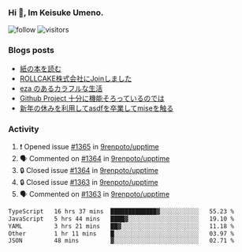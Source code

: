 ### Hi 👋, Im Keisuke Umeno.

<!--
**9renpoto/9renpoto** is a ✨ _special_ ✨ repository because its `README.md` (this file) appears on your GitHub profile.

Here are some ideas to get you started:

- 🔭 I’m currently working on ...
- 🌱 I’m currently learning ...
- 👯 I’m looking to collaborate on ...
- 🤔 I’m looking for help with ...
- 💬 Ask me about ...
- 📫 How to reach me: ...
- 😄 Pronouns: ...
- ⚡ Fun fact: ...
-->

![follow](https://img.shields.io/github/followers/9renpoto?label=Follow&style=social)
![visitors](https://komarev.com/ghpvc/?username=9renpoto&label=Profile%20views&color=0e75b6&style=flat)

### Blogs posts

<!-- BLOG-POST-LIST:START -->
- [紙の本を読む](https://9renpoto.win/entry/2024/02/25/reading-papar-book)
- [ROLLCAKE株式会社にJoinしました](https://9renpoto.win/entry/2024/02/11/join)
- [eza のあるカラフルな生活](https://9renpoto.win/entry/2024/02/01/eza)
- [Github Project 十分に機能そろっているのでは](https://9renpoto.win/entry/2024/01/14/gh-projects)
- [新年の休みを利用してasdfを卒業してmiseを触る](https://9renpoto.win/entry/2024/01/07/mise)
<!-- BLOG-POST-LIST:END -->

### Activity

<!--START_SECTION:activity-->
1. ❗ Opened issue [#1365](https://github.com/9renpoto/upptime/issues/1365) in [9renpoto/upptime](https://github.com/9renpoto/upptime)
2. 🗣 Commented on [#1364](https://github.com/9renpoto/upptime/issues/1364#issuecomment-1968413883) in [9renpoto/upptime](https://github.com/9renpoto/upptime)
3. 🔒 Closed issue [#1364](https://github.com/9renpoto/upptime/issues/1364) in [9renpoto/upptime](https://github.com/9renpoto/upptime)
4. 🔒 Closed issue [#1363](https://github.com/9renpoto/upptime/issues/1363) in [9renpoto/upptime](https://github.com/9renpoto/upptime)
5. 🗣 Commented on [#1363](https://github.com/9renpoto/upptime/issues/1363#issuecomment-1968403076) in [9renpoto/upptime](https://github.com/9renpoto/upptime)
<!--END_SECTION:activity-->

<!--START_SECTION:waka-->

```txt
TypeScript   16 hrs 37 mins  █████████████▓░░░░░░░░░░░   55.23 %
JavaScript   5 hrs 44 mins   ████▓░░░░░░░░░░░░░░░░░░░░   19.10 %
YAML         3 hrs 21 mins   ██▓░░░░░░░░░░░░░░░░░░░░░░   11.18 %
Other        1 hr 11 mins    █░░░░░░░░░░░░░░░░░░░░░░░░   03.97 %
JSON         48 mins         ▓░░░░░░░░░░░░░░░░░░░░░░░░   02.71 %
```

<!--END_SECTION:waka-->
